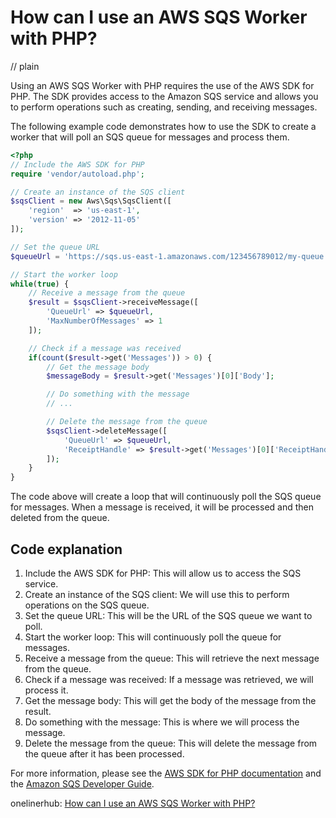 # How can I use an AWS SQS Worker with PHP?
// plain

Using an AWS SQS Worker with PHP requires the use of the AWS SDK for PHP. The SDK provides access to the Amazon SQS service and allows you to perform operations such as creating, sending, and receiving messages.

The following example code demonstrates how to use the SDK to create a worker that will poll an SQS queue for messages and process them.

```php
<?php
// Include the AWS SDK for PHP
require 'vendor/autoload.php';

// Create an instance of the SQS client
$sqsClient = new Aws\Sqs\SqsClient([
    'region'  => 'us-east-1',
    'version' => '2012-11-05'
]);

// Set the queue URL
$queueUrl = 'https://sqs.us-east-1.amazonaws.com/123456789012/my-queue';

// Start the worker loop
while(true) {
    // Receive a message from the queue
    $result = $sqsClient->receiveMessage([
        'QueueUrl' => $queueUrl,
        'MaxNumberOfMessages' => 1
    ]);

    // Check if a message was received
    if(count($result->get('Messages')) > 0) {
        // Get the message body
        $messageBody = $result->get('Messages')[0]['Body'];

        // Do something with the message
        // ...

        // Delete the message from the queue
        $sqsClient->deleteMessage([
            'QueueUrl' => $queueUrl,
            'ReceiptHandle' => $result->get('Messages')[0]['ReceiptHandle']
        ]);
    }
}
```

The code above will create a loop that will continuously poll the SQS queue for messages. When a message is received, it will be processed and then deleted from the queue.

## Code explanation


1. Include the AWS SDK for PHP: This will allow us to access the SQS service.
2. Create an instance of the SQS client: We will use this to perform operations on the SQS queue.
3. Set the queue URL: This will be the URL of the SQS queue we want to poll.
4. Start the worker loop: This will continuously poll the queue for messages.
5. Receive a message from the queue: This will retrieve the next message from the queue.
6. Check if a message was received: If a message was retrieved, we will process it.
7. Get the message body: This will get the body of the message from the result.
8. Do something with the message: This is where we will process the message.
9. Delete the message from the queue: This will delete the message from the queue after it has been processed.

For more information, please see the [AWS SDK for PHP documentation](https://docs.aws.amazon.com/sdk-for-php/v3/developer-guide/getting-started_basic-usage.html) and the [Amazon SQS Developer Guide](https://docs.aws.amazon.com/AWSSimpleQueueService/latest/SQSDeveloperGuide/sqs-getting-started.html).

onelinerhub: [How can I use an AWS SQS Worker with PHP?](https://onelinerhub.com/php-aws/how-can-i-use-an-aws-sqs-worker-with-php)